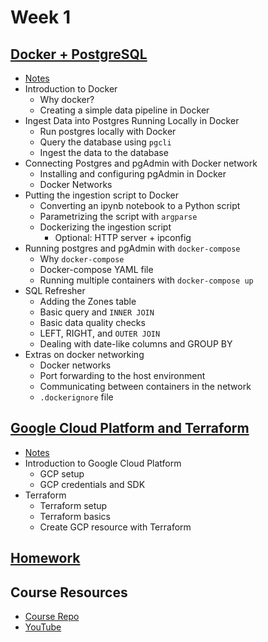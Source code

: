 # Week 1

## [Docker + PostgreSQL](docker-sql/)
* [Notes](docker-sql/)
* Introduction to Docker
    * Why docker?
    * Creating a simple data pipeline in Docker
* Ingest Data into Postgres Running Locally in Docker
    * Run postgres locally with Docker
    * Query the database using `pgcli`
    * Ingest the data to the database
* Connecting Postgres and pgAdmin with Docker network
    * Installing and configuring pgAdmin in Docker
    * Docker Networks
* Putting the ingestion script to Docker
    * Converting an ipynb notebook to a Python script
    * Parametrizing the script with `argparse`
    * Dockerizing the ingestion script
        * Optional: HTTP server + ipconfig
* Running postgres and pgAdmin with `docker-compose`
    * Why `docker-compose`
    * Docker-compose YAML file
    * Running multiple containers with `docker-compose up`
* SQL Refresher
    * Adding the Zones table
    * Basic query and `INNER JOIN`
    * Basic data quality checks
    * LEFT, RIGHT, and `OUTER JOIN`
    * Dealing with date-like columns and GROUP BY
* Extras on docker networking
    * Docker networks
    * Port forwarding to the host environment
    * Communicating between containers in the network
    * `.dockerignore` file

## [Google Cloud Platform and Terraform](terraform-gcp/)
* [Notes](terraform-gcp/)
* Introduction to Google Cloud Platform
    * GCP setup
    * GCP credentials and SDK
* Terraform
    * Terraform setup
    * Terraform basics
    * Create GCP resource with Terraform

## [Homework](homework/)

## Course Resources
* [Course Repo](https://github.com/DataTalksClub/data-engineering-zoomcamp/tree/main/week_1_basics_n_setup)
* [YouTube](https://www.youtube.com/playlist?list=PL3MmuxUbc_hJed7dXYoJw8DoCuVHhGEQb)